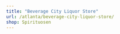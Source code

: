 ```yaml
---
title: "Beverage City Liquor Store"
url: /atlanta/beverage-city-liquor-store/
shop: Spirituosen
---
```

